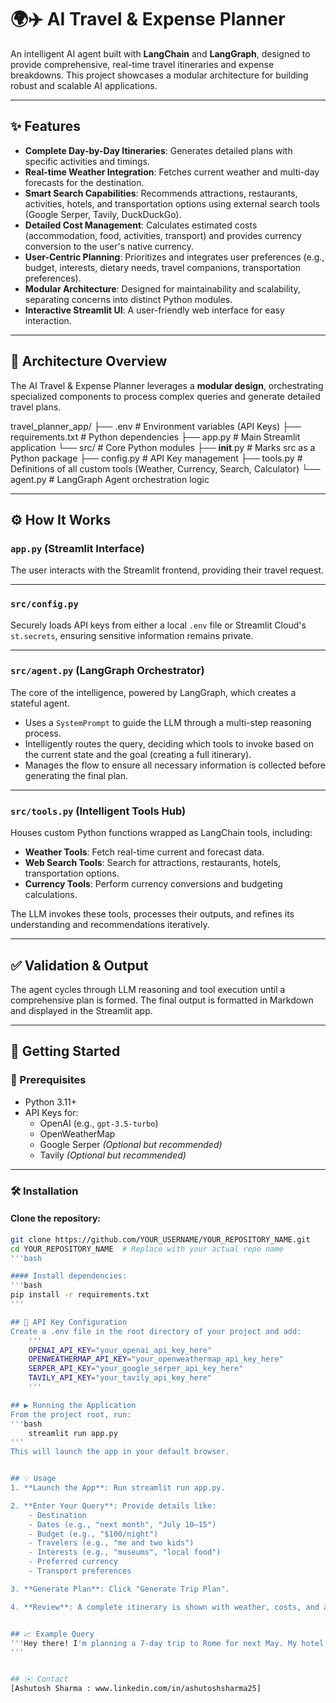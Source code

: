 # 🌍✈️ AI Travel & Expense Planner

An intelligent AI agent built with **LangChain** and **LangGraph**, designed to provide comprehensive, real-time travel itineraries and expense breakdowns. This project showcases a modular architecture for building robust and scalable AI applications.

---

## ✨ Features

- **Complete Day-by-Day Itineraries**: Generates detailed plans with specific activities and timings.
- **Real-time Weather Integration**: Fetches current weather and multi-day forecasts for the destination.
- **Smart Search Capabilities**: Recommends attractions, restaurants, activities, hotels, and transportation options using external search tools (Google Serper, Tavily, DuckDuckGo).
- **Detailed Cost Management**: Calculates estimated costs (accommodation, food, activities, transport) and provides currency conversion to the user's native currency.
- **User-Centric Planning**: Prioritizes and integrates user preferences (e.g., budget, interests, dietary needs, travel companions, transportation preferences).
- **Modular Architecture**: Designed for maintainability and scalability, separating concerns into distinct Python modules.
- **Interactive Streamlit UI**: A user-friendly web interface for easy interaction.

---

## 🧠 Architecture Overview

The AI Travel & Expense Planner leverages a **modular design**, orchestrating specialized components to process complex queries and generate detailed travel plans.



travel_planner_app/
├── .env                 # Environment variables (API Keys)
├── requirements.txt     # Python dependencies
├── app.py               # Main Streamlit application
└── src/                 # Core Python modules
    ├── __init__.py      # Marks src as a Python package
    ├── config.py        # API Key management
    ├── tools.py         # Definitions of all custom tools (Weather, Currency, Search, Calculator)
    └── agent.py         # LangGraph Agent orchestration logic


---

## ⚙️ How It Works

### `app.py` (Streamlit Interface)
The user interacts with the Streamlit frontend, providing their travel request.

---

### `src/config.py`
Securely loads API keys from either a local `.env` file or Streamlit Cloud's `st.secrets`, ensuring sensitive information remains private.

---

### `src/agent.py` (LangGraph Orchestrator)
The core of the intelligence, powered by LangGraph, which creates a stateful agent.

- Uses a `SystemPrompt` to guide the LLM through a multi-step reasoning process.
- Intelligently routes the query, deciding which tools to invoke based on the current state and the goal (creating a full itinerary).
- Manages the flow to ensure all necessary information is collected before generating the final plan.

---

### `src/tools.py` (Intelligent Tools Hub)
Houses custom Python functions wrapped as LangChain tools, including:

- **Weather Tools**: Fetch real-time current and forecast data.
- **Web Search Tools**: Search for attractions, restaurants, hotels, transportation options.
- **Currency Tools**: Perform currency conversions and budgeting calculations.

The LLM invokes these tools, processes their outputs, and refines its understanding and recommendations iteratively.

---

## ✅ Validation & Output
The agent cycles through LLM reasoning and tool execution until a comprehensive plan is formed. The final output is formatted in Markdown and displayed in the Streamlit app.

---

## 🚀 Getting Started

### 🔧 Prerequisites
- Python 3.11+
- API Keys for:
  - OpenAI (e.g., `gpt-3.5-turbo`)
  - OpenWeatherMap
  - Google Serper *(Optional but recommended)*
  - Tavily *(Optional but recommended)*

---

### 🛠️ Installation

#### Clone the repository:
```bash
git clone https://github.com/YOUR_USERNAME/YOUR_REPOSITORY_NAME.git
cd YOUR_REPOSITORY_NAME  # Replace with your actual repo name
'''bash

#### Install dependencies:
'''bash
pip install -r requirements.txt
'''

## 🔐 API Key Configuration
Create a .env file in the root directory of your project and add:
    '''
    OPENAI_API_KEY="your_openai_api_key_here"
    OPENWEATHERMAP_API_KEY="your_openweathermap_api_key_here"
    SERPER_API_KEY="your_google_serper_api_key_here"
    TAVILY_API_KEY="your_tavily_api_key_here"
    '''

## ▶️ Running the Application
From the project root, run:
'''bash
    streamlit run app.py
'''
This will launch the app in your default browser.


## 💡 Usage
1. **Launch the App**: Run streamlit run app.py.

2. **Enter Your Query**: Provide details like:
    - Destination
    - Dates (e.g., "next month", "July 10–15")
    - Budget (e.g., "$100/night")
    - Travelers (e.g., "me and two kids")
    - Interests (e.g., "museums", "local food")
    - Preferred currency
    - Transport preferences

3. **Generate Plan**: Click "Generate Trip Plan".

4. **Review**: A complete itinerary is shown with weather, costs, and activities.


## 📈 Example Query
'''Hey there! I'm planning a 7-day trip to Rome for next May. My hotel budget is around $100 per night. I’d like to know what the weather will be like, what places I can visit, and how much the whole trip might cost. I’ll be paying in Japanese Yen, but my native currency is CAD. Also, I prefer local food and public transportation. Can you plan it all for me?
'''


## ✉️ Contact
[Ashutosh Sharma : www.linkedin.com/in/ashutoshsharma25]